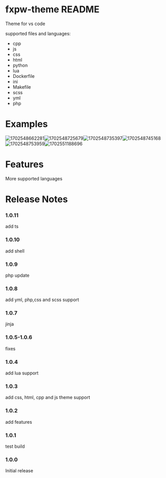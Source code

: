 # fxpw-theme README

Theme for vs code

supported files and languages:

* cpp
* js
* css
* html
* python
* lua
* Dockerfile
* ini
* Makefile
* scss
* yml
* php

# Examples

![1702548662281](image/README/1702548662281.png)![1702548725679](image/README/1702548725679.png)![1702548735397](image/README/1702548735397.png)![1702548745168](image/README/1702548745168.png)![1702548753959](image/README/1702548753959.png)![1702551188696](image/README/1702551188696.png)

# Features

More supported languages

# Release Notes

### 1.0.11

add ts

### 1.0.10

add shell

### 1.0.9

php update

### 1.0.8

add yml, php,css and scss support

### 1.0.7

jinja

### 1.0.5-1.0.6

fixes

### 1.0.4

add lua support

### 1.0.3

add css, html, cpp and js theme support

### 1.0.2

add features

### 1.0.1

test build

### 1.0.0

Initial release
